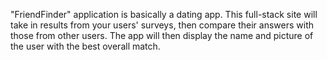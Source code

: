 "FriendFinder" application is basically a dating app. This full-stack site will take in results from your users' surveys, then compare their answers with those from other users.
The app will then display the name and picture of the user with the best overall match. 
